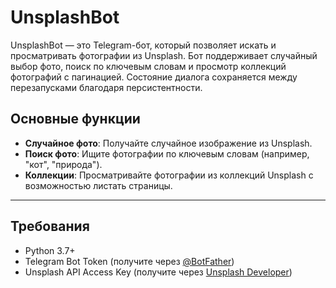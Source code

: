 # UnsplashBot

UnsplashBot — это Telegram-бот, который позволяет искать и просматривать фотографии из Unsplash. Бот поддерживает случайный выбор фото, поиск по ключевым словам и просмотр коллекций фотографий с пагинацией. Состояние диалога сохраняется между перезапусками благодаря персистентности.

## Основные функции

- **Случайное фото**: Получайте случайное изображение из Unsplash.
- **Поиск фото**: Ищите фотографии по ключевым словам (например, "кот", "природа").
- **Коллекции**: Просматривайте фотографии из коллекций Unsplash с возможностью листать страницы.

---

## Требования

- Python 3.7+
- Telegram Bot Token (получите через [@BotFather](https://t.me/BotFather))
- Unsplash API Access Key (получите через [Unsplash Developer](https://unsplash.com/developers))
